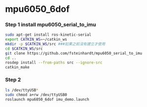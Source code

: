 # mpu6050_6dof


### Step 1 install mpu6050_serial_to_imu

```bash
sudo apt-get install ros-kinetic-serial
export CATKIN_WS=~/catkin_ws
mkdir -p $CATKIN_WS/src ###如果之前沒有建立才使用
cd $CATKIN_WS/src
git clone https://github.com/fsteinhardt/mpu6050_serial_to_imu
cd ..
rosdep install --from-paths src --ignore-src
catkin_make
```


### Step 2

```bash
ls /dev/ttyUSB*
sudo chmod a+rw /dev/ttyUSB0
roslaunch mpu6050_6dof imu_demo.launch
```
